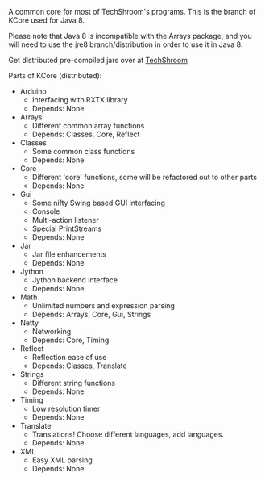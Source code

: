 A common core for most of TechShroom's programs. This is the branch of KCore used for Java 8.

Please note that Java 8 is incompatible with the Arrays package, and you will need to use the jre8 branch/distribution in order to use it in Java 8.

Get distributed pre-compiled jars over at [TechShroom](http://techshroom.com)

Parts of KCore (distributed):
* Arduino
    * Interfacing with RXTX library
    * Depends: None
* Arrays
    * Different common array functions
    * Depends: Classes, Core, Reflect
* Classes
    * Some common class functions
    * Depends: None
* Core
    * Different 'core' functions, some will be refactored out to other parts
    * Depends: None
* Gui
    * Some nifty Swing based GUI interfacing
    * Console
    * Multi-action listener
    * Special PrintStreams
    * Depends: None
* Jar
    * Jar file enhancements
    * Depends: None
* Jython
    * Jython backend interface
    * Depends: None
* Math
    * Unlimited numbers and expression parsing
    * Depends: Arrays, Core, Gui, Strings
* Netty
    * Networking
    * Depends: Core, Timing
* Reflect
    * Reflection ease of use
    * Depends: Classes, Translate
* Strings
    * Different string functions
    * Depends: None
* Timing
    * Low resolution timer
    * Depends: None
* Translate
    * Translations! Choose different languages, add languages.
    * Depends: None
* XML
    * Easy XML parsing
    * Depends: None
